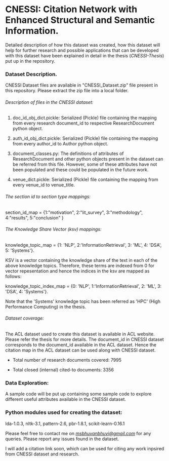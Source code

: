 # CNESSI: Citation Network with Enhanced Structural and Semantic Information.

Detailed description of how this dataset was created, how this dataset will help for further research and possible applications that can be developed with this dataset have been explained in detail in the thesis (*CNESSI-Thesis*) put up in the repository.

### Dataset Description.
CNESSI Dataset files are available in "CNESSI_Dataset.zip" file present in this repository. Please extract the zip file into a local folder.

###### Description of files in the CNESSI dataset:
1. doc_id_obj_dict.pickle: Serialized (Pickle) file containing the mapping from every research document_id to respective ResearchDocument python object. 

2. auth_id_obj_dict.pickle: Serialized (Pickle) file containing the mapping from every author_id to Author python object.

3. document_classes.py: The definitions of attributes of ResearchDocument and other python objects present in the dataset can be referred from this file. However, some of these attributes have not been populated and these could be populated in the future work.

4. venue_dict.pickle: Serialized (Pickle) file containing the mapping from every venue_id to venue_title.

###### The section id to section type mappings:
section_id_map = {1:"motivation", 2:"lit_survey", 3:"methodology", 4:"results", 5:"conclusion" }

###### The Knowledge Share Vector (ksv) mappings:
knowledge_topic_map = {1: 'NLP', 2:'InformationRetrieval', 3: 'ML', 4: 'DSA', 5: 'Systems'}.

KSV is a vector containing the knowledge share of the text in each of the above knowledge topics. Therefore, these terms are indexed from 0 for vector repesentation and hence the indices in the ksv are mapped as follows:

knowledge_topic_index_map = {0: 'NLP', 1:'InformationRetrieval', 2: 'ML', 3: 'DSA', 4: 'Systems'}.

Note that the 'Systems' knowledge topic has been referred as 'HPC' (High Performance Computing) in the thesis.

###### Dataset coverage:
The ACL dataset used to create this dataset is available in ACL website. Please refer the thesis for more details.
The document_id in CNESSI dataset corresponds to the document_id available in the ACL dataset. Hence the citation map in the ACL dataset can be used along with CNESSI dataset.

* Total number of research documents covered: 7995

* Total closed (internal) cited-to documents: 3356

### Data Exploration:
A sample code will be put up containing some sample code to explore different useful attributes available in the CNESSI dataset.

### Python modules used for creating the dataset:
lda-1.0.3, nltk-3.1, pattern-2.6, pbr-1.8.1, scikit-learn-0.16.1


Please feel free to contact me on *msbhuvanbhuvi@gmail.com* for any queries. Please report any issues found in the dataset.

I will add a citation link soon, which can be used for citing any work inpsired from CNESSI dataset and research.
